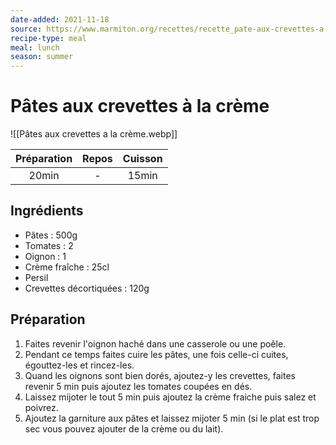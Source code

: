 ```yaml
---
date-added: 2021-11-18
source: https://www.marmiton.org/recettes/recette_pate-aux-crevettes-a-la-creme_171330.aspx
recipe-type: meal
meal: lunch
season: summer
---
```


# Pâtes aux crevettes à la crème

![[Pâtes aux crevettes a la crème.webp]]

| Préparation | Repos | Cuisson |
|:-----------:|:-----:|:-------:|
|    20min    |   -   |  15min  |

## Ingrédients

- Pâtes : 500g
- Tomates : 2
- Oignon : 1
- Crème fraîche : 25cl
- Persil
- Crevettes décortiquées : 120g

## Préparation

1. Faites revenir l'oignon haché dans une casserole ou une poêle.
2. Pendant ce temps faites cuire les pâtes, une fois celle-ci cuites, égouttez-les et rincez-les.
3. Quand les oignons sont bien dorés, ajoutez-y les crevettes, faites revenir 5 min puis ajoutez les tomates coupées en dés.
4. Laissez mijoter le tout 5 min puis ajoutez la crème fraiche puis salez et poivrez.
5. Ajoutez la garniture aux pâtes et laissez mijoter 5 min (si le plat est trop sec vous pouvez ajouter de la crème ou du lait).
